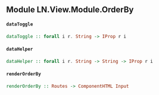## Module LN.View.Module.OrderBy

#### `dataToggle`

``` purescript
dataToggle :: forall i r. String -> IProp r i
```

#### `dataHelper`

``` purescript
dataHelper :: forall i r. String -> String -> IProp r i
```

#### `renderOrderBy`

``` purescript
renderOrderBy :: Routes -> ComponentHTML Input
```


